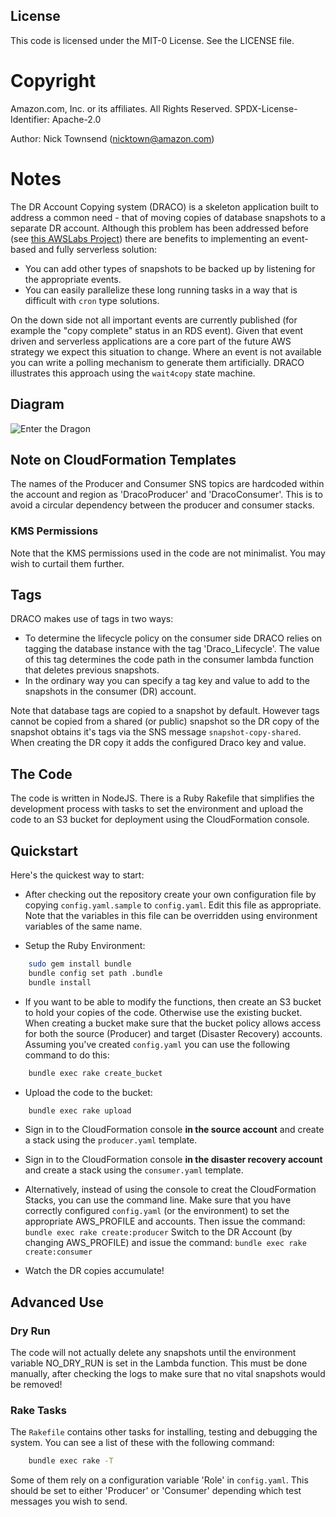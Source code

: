 ## License
This code is licensed under the MIT-0 License. See the LICENSE file.

# Copyright

Amazon.com, Inc. or its affiliates. All Rights Reserved.
SPDX-License-Identifier: Apache-2.0

Author: Nick Townsend (nicktown@amazon.com)

# Notes

The DR Account Copying system (DRACO) is a skeleton application built to address a common need - that of moving
copies of database snapshots to a separate DR account. Although this problem has been
addressed before (see [this AWSLabs Project](https://github.com/awslabs/rds-snapshot-tool)) there are benefits to implementing an event-based and fully serverless solution:

* You can add other types of snapshots to be backed up by listening for the appropriate events.
* You can easily parallelize these long running tasks in a way that is difficult with
  `cron` type solutions.

On the down side not all important events are currently published (for example the "copy
complete" status in an RDS event). Given that event driven and serverless applications are
a core part of the future AWS strategy we expect this situation to change. Where an event
is not available you can write a polling mechanism to generate them artificially. DRACO
illustrates this approach using the `wait4copy` state machine.

## Diagram

![Enter the Dragon](https://github.com/aws-samples/aws-draco/raw/master/doc/Draco.png "The
DRACO Event Flow")

## Note on CloudFormation Templates

The names of the Producer and Consumer SNS topics are hardcoded within the account and
region as 'DracoProducer' and 'DracoConsumer'. This is to avoid a circular dependency
between the producer and consumer stacks.

### KMS Permissions

Note that the KMS permissions used in the code are not minimalist. You may wish to curtail
them further.

## Tags

DRACO makes use of tags in two ways:

* To determine the lifecycle policy on the consumer side DRACO relies on tagging the
  database instance with the tag 'Draco_Lifecycle'. The value of this tag determines the
  code path in the consumer lambda function that deletes previous snapshots.
* In the ordinary way you can specify a tag key and value to add to the snapshots in the
  consumer (DR) account.

Note that database tags are copied to a snapshot by default. However tags cannot be copied
from a shared (or public) snapshot so the DR copy of the snapshot obtains it's tags via
the SNS message `snapshot-copy-shared`. When creating the DR copy it adds the configured
Draco key and value.

## The Code

The code is written in NodeJS. There is a Ruby Rakefile that simplifies the development
process with tasks to set the environment and upload the code to an S3 bucket for
deployment using the CloudFormation console.

## Quickstart

Here's the quickest way to start:

* After checking out the repository create your own configuration file by copying
  `config.yaml.sample` to `config.yaml`. Edit this file as appropriate. Note that the
  variables in this file can be overridden using environment variables of the same name.

* Setup the Ruby Environment:

```bash
    sudo gem install bundle
    bundle config set path .bundle
    bundle install
```

* If you want to be able to modify the functions, then create an S3 bucket to hold your copies of the code.
  Otherwise use the existing bucket. When creating a bucket make sure that the bucket policy
  allows access for both the source (Producer) and target (Disaster Recovery) accounts.
  Assuming you've created `config.yaml` you can use the following command to do this:

```bash
    bundle exec rake create_bucket
```

* Upload the code to the bucket:

```bash
    bundle exec rake upload
```

* Sign in to the CloudFormation console __in the source account__ and create a stack using the
  `producer.yaml` template.

* Sign in to the CloudFormation console __in the disaster recovery account__ and create a
  stack using the `consumer.yaml` template.

* Alternatively, instead of using the console to creat the CloudFormation Stacks, you can
  use the command line. Make sure that you have correctly configured `config.yaml` (or the
  environment) to set the appropriate AWS_PROFILE and accounts. Then issue the command:
    `bundle exec rake create:producer`
  Switch to the DR Account (by changing AWS_PROFILE) and issue the command:
    `bundle exec rake create:consumer`

* Watch the DR copies accumulate!

## Advanced Use

### Dry Run

The code will not actually delete any snapshots until the environment variable NO_DRY_RUN
is set in the Lambda function. This must be done manually, after checking the logs to make
sure that no vital snapshots would be removed!

### Rake Tasks

The `Rakefile` contains other tasks for installing, testing and debugging the system. You
can see a list of these with the following command:

```bash
    bundle exec rake -T
```

Some of them rely on a configuration variable 'Role' in `config.yaml`. This should be set
to either 'Producer' or 'Consumer' depending which test messages you wish to send.
